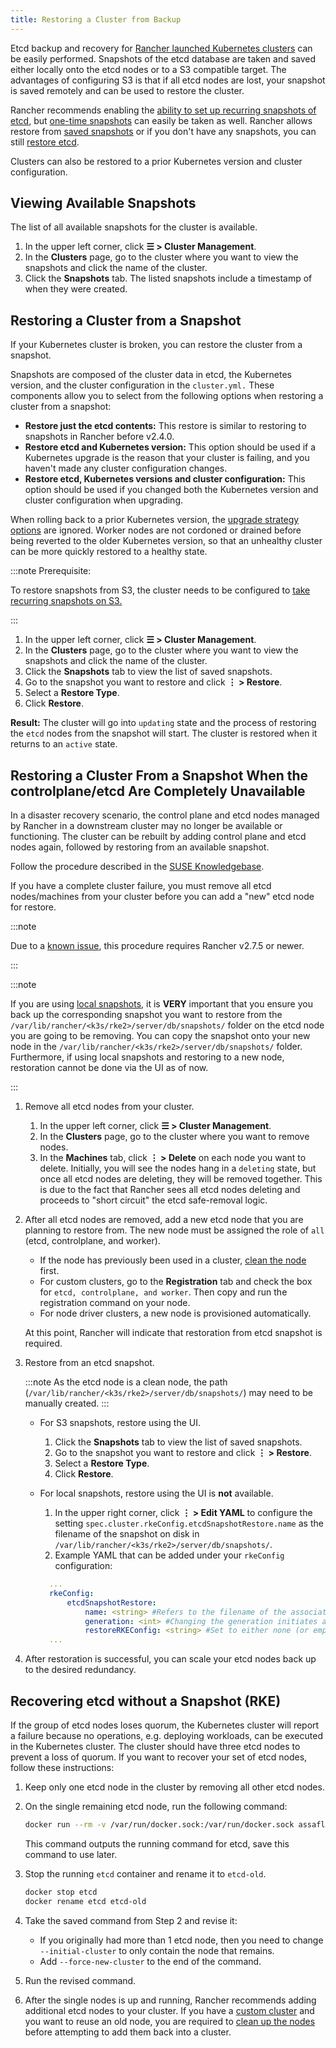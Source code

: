 ```yaml
---
title: Restoring a Cluster from Backup
---
```


<head>
  <link rel="canonical" href="https://ranchermanager.docs.rancher.com/how-to-guides/new-user-guides/backup-restore-and-disaster-recovery/restore-rancher-launched-kubernetes-clusters-from-backup"/>
</head>

Etcd backup and recovery for [Rancher launched Kubernetes clusters](../launch-kubernetes-with-rancher/launch-kubernetes-with-rancher.md) can be easily performed. Snapshots of the etcd database are taken and saved either locally onto the etcd nodes or to a S3 compatible target. The advantages of configuring S3 is that if all etcd nodes are lost, your snapshot is saved remotely and can be used to restore the cluster.

Rancher recommends enabling the [ability to set up recurring snapshots of etcd](back-up-rancher-launched-kubernetes-clusters.md#configuring-recurring-snapshots), but [one-time snapshots](back-up-rancher-launched-kubernetes-clusters.md#one-time-snapshots) can easily be taken as well. Rancher allows restore from [saved snapshots](#restoring-a-cluster-from-a-snapshot) or if you don't have any snapshots, you can still [restore etcd](#recovering-etcd-without-a-snapshot-rke).

Clusters can also be restored to a prior Kubernetes version and cluster configuration.

## Viewing Available Snapshots

The list of all available snapshots for the cluster is available.

1. In the upper left corner, click **☰ > Cluster Management**.
1. In the **Clusters** page, go to the cluster where you want to view the snapshots and click the name of the cluster.
1. Click the **Snapshots** tab. The listed snapshots include a timestamp of when they were created.

## Restoring a Cluster from a Snapshot

If your Kubernetes cluster is broken, you can restore the cluster from a snapshot.

Snapshots are composed of the cluster data in etcd, the Kubernetes version, and the cluster configuration in the `cluster.yml.` These components allow you to select from the following options when restoring a cluster from a snapshot:

- **Restore just the etcd contents:** This restore is similar to restoring to snapshots in Rancher before v2.4.0.
- **Restore etcd and Kubernetes version:** This option should be used if a Kubernetes upgrade is the reason that your cluster is failing, and you haven't made any cluster configuration changes.
- **Restore etcd, Kubernetes versions and cluster configuration:** This option should be used if you changed both the Kubernetes version and cluster configuration when upgrading.

When rolling back to a prior Kubernetes version, the [upgrade strategy options](../../../getting-started/installation-and-upgrade/upgrade-and-roll-back-kubernetes.md#configuring-the-upgrade-strategy) are ignored. Worker nodes are not cordoned or drained before being reverted to the older Kubernetes version, so that an unhealthy cluster can be more quickly restored to a healthy state.

:::note Prerequisite:

To restore snapshots from S3, the cluster needs to be configured to [take recurring snapshots on S3.](back-up-rancher-launched-kubernetes-clusters.md#configuring-recurring-snapshots)

:::

1. In the upper left corner, click **☰ > Cluster Management**.
1. In the **Clusters** page, go to the cluster where you want to view the snapshots and click the name of the cluster.
1. Click the **Snapshots** tab to view the list of saved snapshots.
1. Go to the snapshot you want to restore and click **⋮ > Restore**.
1. Select a **Restore Type**.
1. Click **Restore**.

**Result:** The cluster will go into `updating` state and the process of restoring the `etcd` nodes from the snapshot will start. The cluster is restored when it returns to an `active` state.

## Restoring a Cluster From a Snapshot When the controlplane/etcd Are Completely Unavailable

In a disaster recovery scenario, the control plane and etcd nodes managed by Rancher in a downstream cluster may no longer be available or functioning. The cluster can be rebuilt by adding control plane and etcd nodes again, followed by restoring from an available snapshot.

<Tabs groupId="k8s-distro">
<TabItem value="RKE">

Follow the procedure described in the [SUSE Knowledgebase](https://www.suse.com/support/kb/doc/?id=000020695).

</TabItem>
<TabItem value="RKE2/K3s">

If you have a complete cluster failure, you must remove all etcd nodes/machines from your cluster before you can add a "new" etcd node for restore.

:::note

Due to a [known issue](https://github.com/rancher/rancher/issues/41080), this procedure requires Rancher v2.7.5 or newer.

:::

:::note

If you are using [local snapshots](./back-up-rancher-launched-kubernetes-clusters.md#local-backup-target), it is **VERY** important that you ensure you back up the corresponding snapshot you want to restore from the `/var/lib/rancher/<k3s/rke2>/server/db/snapshots/` folder on the etcd node you are going to be removing. You can copy the snapshot onto your new node in the `/var/lib/rancher/<k3s/rke2>/server/db/snapshots/` folder. Furthermore, if using local snapshots and restoring to a new node, restoration cannot be done via the UI as of now.

:::

1. Remove all etcd nodes from your cluster.

    1. In the upper left corner, click **☰ > Cluster Management**.
    1. In the **Clusters** page, go to the cluster where you want to remove nodes.
    1. In the **Machines** tab, click **⋮ > Delete** on each node you want to delete. Initially, you will see the nodes hang in a `deleting` state, but once all etcd nodes are deleting, they will be removed together. This is due to the fact that Rancher sees all etcd nodes deleting and proceeds to "short circuit" the etcd safe-removal logic.

1. After all etcd nodes are removed, add a new etcd node that you are planning to restore from. The new node must be assigned the role of `all` (etcd, controlplane, and worker).

    - If the node has previously been used in a cluster, [clean the node](../manage-clusters/clean-cluster-nodes.md#cleaning-up-nodes) first.
    - For custom clusters, go to the **Registration** tab and check the box for `etcd, controlplane, and worker`. Then copy and run the registration command on your node.
    - For node driver clusters, a new node is provisioned automatically.

    At this point, Rancher will indicate that restoration from etcd snapshot is required.

1. Restore from an etcd snapshot.

    :::note
    As the etcd node is a clean node, the path (`/var/lib/rancher/<k3s/rke2>/server/db/snapshots/`) may need to be manually created.
    :::

    - For S3 snapshots, restore using the UI.
      1. Click the **Snapshots** tab to view the list of saved snapshots.
      1. Go to the snapshot you want to restore and click **⋮ > Restore**.
      1. Select a **Restore Type**.
      1. Click **Restore**.
    - For local snapshots, restore using the UI is **not** available.
      1. In the upper right corner, click **⋮ > Edit YAML** to configure the setting `spec.cluster.rkeConfig.etcdSnapshotRestore.name` as the filename of the snapshot on disk in `/var/lib/rancher/<k3s/rke2>/server/db/snapshots/`.
      1. Example YAML that can be added under your `rkeConfig` configuration:

      ```yaml
        ...
        rkeConfig:
            etcdSnapshotRestore:
                name: <string> #Refers to the filename of the associated etcdsnapshot object.
                generation: <int> #Changing the generation initiates a snapshot restore.
                restoreRKEConfig: <string> #Set to either none (or empty string), all, or kubernetesVersion.
        ...
      ```

1. After restoration is successful, you can scale your etcd nodes back up to the desired redundancy.

</TabItem>
</Tabs>

## Recovering etcd without a Snapshot (RKE)

If the group of etcd nodes loses quorum, the Kubernetes cluster will report a failure because no operations, e.g. deploying workloads, can be executed in the Kubernetes cluster. The cluster should have three etcd nodes to prevent a loss of quorum. If you want to recover your set of etcd nodes, follow these instructions:

1. Keep only one etcd node in the cluster by removing all other etcd nodes.

2. On the single remaining etcd node, run the following command:

    ```bash
    docker run --rm -v /var/run/docker.sock:/var/run/docker.sock assaflavie/runlike etcd
    ```

    This command outputs the running command for etcd, save this command to use later.

3. Stop the running `etcd` container and rename it to `etcd-old`.

    ```bash
    docker stop etcd
    docker rename etcd etcd-old
    ```

4. Take the saved command from Step 2 and revise it:

    - If you originally had more than 1 etcd node, then you need to change `--initial-cluster` to only contain the node that remains.
    - Add `--force-new-cluster` to the end of the command.

5. Run the revised command.

6. After the single nodes is up and running, Rancher recommends adding additional etcd nodes to your cluster. If you have a [custom cluster](../../../reference-guides/cluster-configuration/rancher-server-configuration/use-existing-nodes/use-existing-nodes.md) and you want to reuse an old node, you are required to [clean up the nodes](../manage-clusters/clean-cluster-nodes.md) before attempting to add them back into a cluster.
